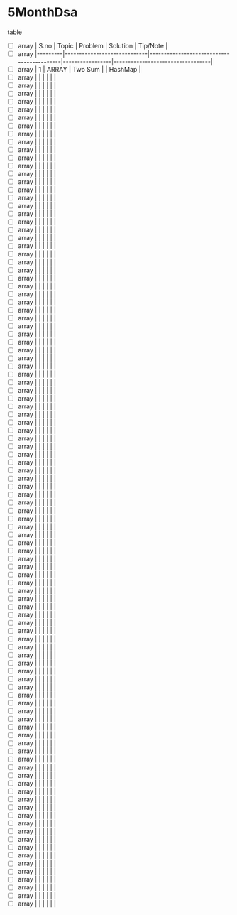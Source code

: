 # 5MonthDsa



table
 
- [ ] array     |  S.no   |  Topic                      |   Problem                                 | Solution        |          Tip/Note                |
- [ ] array     |---------|-----------------------------|-------------------------------------------|-----------------|----------------------------------|         
- [ ] array     |    1    |   ARRAY                     |   Two Sum                                 |                 |           HashMap                |   
- [ ] array     |         |                             |                                           |                 |                                  |         
- [ ] array     |         |                             |                                           |                 |                                  |         
- [ ] array     |         |                             |                                           |                 |                                  |         
- [ ] array     |         |                             |                                           |                 |                                  |         
- [ ] array     |         |                             |                                           |                 |                                  |         
- [ ] array     |         |                             |                                           |                 |                                  |         
- [ ] array     |         |                             |                                           |                 |                                  |         
- [ ] array     |         |                             |                                           |                 |                                  |         
- [ ] array     |         |                             |                                           |                 |                                  |         
- [ ] array     |         |                             |                                           |                 |                                  |         
- [ ] array     |         |                             |                                           |                 |                                  |         
- [ ] array     |         |                             |                                           |                 |                                  |         
- [ ] array     |         |                             |                                           |                 |                                  |         
- [ ] array     |         |                             |                                           |                 |                                  |         
- [ ] array     |         |                             |                                           |                 |                                  |         
- [ ] array     |         |                             |                                           |                 |                                  |         
- [ ] array     |         |                             |                                           |                 |                                  |         
- [ ] array     |         |                             |                                           |                 |                                  |         
- [ ] array     |         |                             |                                           |                 |                                  |         
- [ ] array     |         |                             |                                           |                 |                                  |         
- [ ] array     |         |                             |                                           |                 |                                  |         
- [ ] array     |         |                             |                                           |                 |                                  |         
- [ ] array     |         |                             |                                           |                 |                                  |         
- [ ] array     |         |                             |                                           |                 |                                  |         
- [ ] array     |         |                             |                                           |                 |                                  |         
- [ ] array     |         |                             |                                           |                 |                                  |         
- [ ] array     |         |                             |                                           |                 |                                  |         
- [ ] array     |         |                             |                                           |                 |                                  |         
- [ ] array     |         |                             |                                           |                 |                                  |         
- [ ] array     |         |                             |                                           |                 |                                  |         
- [ ] array     |         |                             |                                           |                 |                                  |         
- [ ] array     |         |                             |                                           |                 |                                  |         
- [ ] array     |         |                             |                                           |                 |                                  |         
- [ ] array     |         |                             |                                           |                 |                                  |         
- [ ] array     |         |                             |                                           |                 |                                  |         
- [ ] array     |         |                             |                                           |                 |                                  |         
- [ ] array     |         |                             |                                           |                 |                                  |         
- [ ] array     |         |                             |                                           |                 |                                  |         
- [ ] array     |         |                             |                                           |                 |                                  |         
- [ ] array     |         |                             |                                           |                 |                                  |         
- [ ] array     |         |                             |                                           |                 |                                  |         
- [ ] array     |         |                             |                                           |                 |                                  |         
- [ ] array     |         |                             |                                           |                 |                                  |         
- [ ] array     |         |                             |                                           |                 |                                  |         
- [ ] array     |         |                             |                                           |                 |                                  |         
- [ ] array     |         |                             |                                           |                 |                                  |         
- [ ] array     |         |                             |                                           |                 |                                  |         
- [ ] array     |         |                             |                                           |                 |                                  |         
- [ ] array     |         |                             |                                           |                 |                                  |         
- [ ] array     |         |                             |                                           |                 |                                  |         
- [ ] array     |         |                             |                                           |                 |                                  |         
- [ ] array     |         |                             |                                           |                 |                                  |         
- [ ] array     |         |                             |                                           |                 |                                  |         
- [ ] array     |         |                             |                                           |                 |                                  |         
- [ ] array     |         |                             |                                           |                 |                                  |         
- [ ] array     |         |                             |                                           |                 |                                  |         
- [ ] array     |         |                             |                                           |                 |                                  |         
- [ ] array     |         |                             |                                           |                 |                                  |         
- [ ] array     |         |                             |                                           |                 |                                  |         
- [ ] array     |         |                             |                                           |                 |                                  |         
- [ ] array     |         |                             |                                           |                 |                                  |         
- [ ] array     |         |                             |                                           |                 |                                  |         
- [ ] array     |         |                             |                                           |                 |                                  |         
- [ ] array     |         |                             |                                           |                 |                                  |         
- [ ] array     |         |                             |                                           |                 |                                  |         
- [ ] array     |         |                             |                                           |                 |                                  |         
- [ ] array     |         |                             |                                           |                 |                                  |         
- [ ] array     |         |                             |                                           |                 |                                  |         
- [ ] array     |         |                             |                                           |                 |                                  |         
- [ ] array     |         |                             |                                           |                 |                                  |         
- [ ] array     |         |                             |                                           |                 |                                  |         
- [ ] array     |         |                             |                                           |                 |                                  |         
- [ ] array     |         |                             |                                           |                 |                                  |         
- [ ] array     |         |                             |                                           |                 |                                  |         
- [ ] array     |         |                             |                                           |                 |                                  |         
- [ ] array     |         |                             |                                           |                 |                                  |         
- [ ] array     |         |                             |                                           |                 |                                  |         
- [ ] array     |         |                             |                                           |                 |                                  |         
- [ ] array     |         |                             |                                           |                 |                                  |         
- [ ] array     |         |                             |                                           |                 |                                  |         
- [ ] array     |         |                             |                                           |                 |                                  |         
- [ ] array     |         |                             |                                           |                 |                                  |         
- [ ] array     |         |                             |                                           |                 |                                  |         
- [ ] array     |         |                             |                                           |                 |                                  |         
- [ ] array     |         |                             |                                           |                 |                                  |         
- [ ] array     |         |                             |                                           |                 |                                  |         
- [ ] array     |         |                             |                                           |                 |                                  |         
- [ ] array     |         |                             |                                           |                 |                                  |         
- [ ] array     |         |                             |                                           |                 |                                  |         
- [ ] array     |         |                             |                                           |                 |                                  |         
- [ ] array     |         |                             |                                           |                 |                                  |         
- [ ] array     |         |                             |                                           |                 |                                  |         
- [ ] array     |         |                             |                                           |                 |                                  |         
- [ ] array     |         |                             |                                           |                 |                                  |         
- [ ] array     |         |                             |                                           |                 |                                  |         
- [ ] array     |         |                             |                                           |                 |                                  |         
- [ ] array     |         |                             |                                           |                 |                                  |         
- [ ] array     |         |                             |                                           |                 |                                  |         
- [ ] array     |         |                             |                                           |                 |                                  |         
- [ ] array     |         |                             |                                           |                 |                                  |         
- [ ] array     |         |                             |                                           |                 |                                  |         
- [ ] array     |         |                             |                                           |                 |                                  |         
- [ ] array     |         |                             |                                           |                 |                                  |         
- [ ] array     |         |                             |                                           |                 |                                  |         
